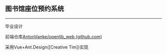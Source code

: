 ## 图书馆座位预约系统

---

毕业设计

前端仓库[AntonVanke/openlib_web (github.com)](https://github.com/AntonVanke/openlib_web_ant_design)

采用Vue+Ant.Design([Creative Tim])实现